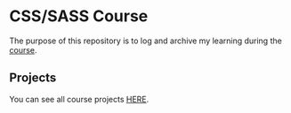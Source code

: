 # CSS/SASS Course

The purpose of this repository is to log and archive my learning during the
[course](https://www.udemy.com/course/advanced-css-and-sass/).

## Projects

You can see all course projects [HERE](https://du-almeidalima.github.io/sass-course/).

